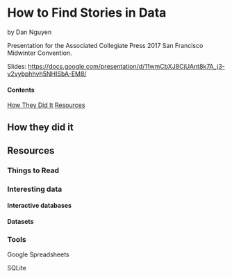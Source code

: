 # How to Find Stories in Data
by Dan Nguyen

Presentation for the Associated Collegiate Press 2017 San Francisco Midwinter Convention.

Slides: https://docs.google.com/presentation/d/11wmCbXJ8CjUAnt8k7A_j3-v2vybphhvh5NHISbA-EM8/

#### Contents

[How They Did It](#how-they-did-it)
[Resources](#Resources)


## How they did it

## Resources

### Things to Read

### Interesting data

#### Interactive databases

#### Datasets


### Tools

Google Spreadsheets

SQLite 
